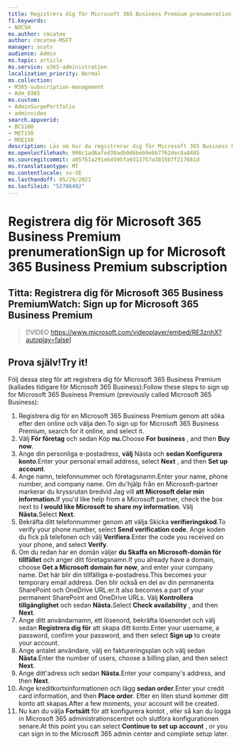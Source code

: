 ```yaml
---
title: Registrera dig för Microsoft 365 Business Premium prenumeration
f1.keywords:
- NOCSH
ms.author: cmcatee
author: cmcatee-MSFT
manager: scotv
audience: Admin
ms.topic: article
ms.service: o365-administration
localization_priority: Normal
ms.collection:
- M365-subscription-management
- Adm_O365
ms.custom:
- AdminSurgePortfolio
- adminvideo
search.appverid:
- BCS160
- MET150
- MOE150
description: Läs om hur du registrerar dig för Microsoft 365 Business Premium (kallades tidigare för Microsoft 365 Business).
ms.openlocfilehash: 998c1ad6a7ed30adb0d6beb9ebb7762dec8a8485
ms.sourcegitcommit: a05f61a291eb4595fa9313757a3815b7f217681d
ms.translationtype: MT
ms.contentlocale: sv-SE
ms.lasthandoff: 05/29/2021
ms.locfileid: "52706492"
---
```

# <a name="sign-up-for-microsoft-365-business-premium-subscription"></a><span data-ttu-id="10797-103">Registrera dig för Microsoft 365 Business Premium prenumeration</span><span class="sxs-lookup"><span data-stu-id="10797-103">Sign up for Microsoft 365 Business Premium subscription</span></span>

## <a name="watch-sign-up-for-microsoft-365-business-premium"></a><span data-ttu-id="10797-104">Titta: Registrera dig för Microsoft 365 Business Premium</span><span class="sxs-lookup"><span data-stu-id="10797-104">Watch: Sign up for Microsoft 365 Business Premium</span></span>

> [!VIDEO https://www.microsoft.com/videoplayer/embed/RE3znhX?autoplay=false]

## <a name="try-it"></a><span data-ttu-id="10797-105">Prova själv!</span><span class="sxs-lookup"><span data-stu-id="10797-105">Try it!</span></span>

<span data-ttu-id="10797-106">Följ dessa steg för att registrera dig för Microsoft 365 Business Premium (kallades tidigare för Microsoft 365 Business):</span><span class="sxs-lookup"><span data-stu-id="10797-106">Follow these steps to sign up for Microsoft 365 Business Premium (previously called Microsoft 365 Business):</span></span>

1. <span data-ttu-id="10797-107">Registrera dig för en Microsoft 365 Business Premium genom att söka efter den online och välja den.</span><span class="sxs-lookup"><span data-stu-id="10797-107">To sign up for Microsoft 365 Business Premium, search for it online, and select it.</span></span>
2. <span data-ttu-id="10797-108">Välj **För företag** och sedan Köp **nu.**</span><span class="sxs-lookup"><span data-stu-id="10797-108">Choose  **For business** , and then  **Buy now**.</span></span>
3. <span data-ttu-id="10797-109">Ange din personliga e-postadress,  **välj** Nästa och  **sedan Konfigurera konto**.</span><span class="sxs-lookup"><span data-stu-id="10797-109">Enter your personal email address, select  **Next** , and then  **Set up account**.</span></span>
4. <span data-ttu-id="10797-110">Ange namn, telefonnummer och företagsnamn.</span><span class="sxs-lookup"><span data-stu-id="10797-110">Enter your name, phone number, and company name.</span></span> <span data-ttu-id="10797-111">Om du&#39;hjälp från en Microsoft-partner markerar du kryssrutan bredvid Jag vill **att Microsoft delar min information.**</span><span class="sxs-lookup"><span data-stu-id="10797-111">If you&#39;d like help from a Microsoft partner, check the box next to  **I would like Microsoft to share my information**.</span></span> <span data-ttu-id="10797-112">Välj **Nästa.**</span><span class="sxs-lookup"><span data-stu-id="10797-112">Select  **Next**.</span></span>
5. <span data-ttu-id="10797-113">Bekräfta ditt telefonnummer genom att välja Skicka  **verifieringskod**.</span><span class="sxs-lookup"><span data-stu-id="10797-113">To verify your phone number, select  **Send verification code**.</span></span> <span data-ttu-id="10797-114">Ange koden du fick på telefonen och välj  **Verifiera**.</span><span class="sxs-lookup"><span data-stu-id="10797-114">Enter the code you received on your phone, and select  **Verify**.</span></span>
6. <span data-ttu-id="10797-115">Om du redan har en domän väljer  **du Skaffa en Microsoft-domän för tillfället** och anger ditt företagsnamn.</span><span class="sxs-lookup"><span data-stu-id="10797-115">If you already have a domain, choose  **Get a Microsoft domain for now**, and enter your company name.</span></span> <span data-ttu-id="10797-116">Det här blir din tillfälliga e-postadress.</span><span class="sxs-lookup"><span data-stu-id="10797-116">This becomes your temporary email address.</span></span> <span data-ttu-id="10797-117">Den blir också en del av din permanenta SharePoint och OneDrive URL:er.</span><span class="sxs-lookup"><span data-stu-id="10797-117">It also becomes a part of your permanent SharePoint and OneDrive URLs.</span></span> <span data-ttu-id="10797-118">Välj **Kontrollera tillgänglighet** och sedan **Nästa.**</span><span class="sxs-lookup"><span data-stu-id="10797-118">Select  **Check availability** , and then  **Next**.</span></span>
7. <span data-ttu-id="10797-119">Ange ditt användarnamn, ett lösenord, bekräfta lösenordet och välj sedan  **Registrera dig för**  att skapa ditt konto.</span><span class="sxs-lookup"><span data-stu-id="10797-119">Enter your username, a password, confirm your password, and then select  **Sign up**  to create your account.</span></span>
8. <span data-ttu-id="10797-120">Ange antalet användare, välj en faktureringsplan och välj sedan  **Nästa**.</span><span class="sxs-lookup"><span data-stu-id="10797-120">Enter the number of users, choose a billing plan, and then select  **Next**.</span></span>
9.  <span data-ttu-id="10797-121">Ange ditt&#39;adress och sedan **Nästa.**</span><span class="sxs-lookup"><span data-stu-id="10797-121">Enter your company&#39;s address, and then  **Next**.</span></span>
10. <span data-ttu-id="10797-122">Ange kreditkortsinformationen och lägg  **sedan order**.</span><span class="sxs-lookup"><span data-stu-id="10797-122">Enter your credit card information, and then  **Place order**.</span></span> <span data-ttu-id="10797-123">Efter en liten stund kommer ditt konto att skapas.</span><span class="sxs-lookup"><span data-stu-id="10797-123">After a few moments, your account will be created.</span></span>
11. <span data-ttu-id="10797-124">Nu kan du välja **Fortsätt** för att konfigurera kontot , eller så kan du logga in Microsoft 365 administrationscentret och slutföra konfigurationen senare.</span><span class="sxs-lookup"><span data-stu-id="10797-124">At this point you can select  **Continue to set up account** , or you can sign in to the Microsoft 365 admin center and complete setup later.</span></span>